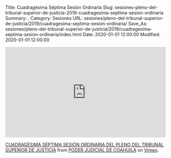 Title: Cuadragésima Séptima Sesión Ordinaria
Slug: sesiones-pleno-del-tribunal-superior-de-justicia-2019-cuadragesima-septima-sesion-ordinaria
Summary: .
Category: Sesiones
URL: sesiones/pleno-del-tribunal-superior-de-justicia/2019/cuadragesima-septima-sesion-ordinaria/
Save_As: sesiones/pleno-del-tribunal-superior-de-justicia/2019/cuadragesima-septima-sesion-ordinaria/index.html
Date: 2020-01-01 12:00:00
Modified: 2020-01-01 12:00:00


<div style="padding:56.25% 0 0 0;position:relative;"><iframe src="https://player.vimeo.com/video/380584103" style="position:absolute;top:0;left:0;width:100%;height:100%;" frameborder="0" allow="autoplay; fullscreen" allowfullscreen></iframe></div><script src="https://player.vimeo.com/api/player.js"></script>
<p><a href="https://vimeo.com/380584103">CUADRAG&Eacute;SIMA S&Eacute;PTIMA SESI&Oacute;N ORDINARIA DEL PLENO DEL TRIBUNAL SUPERIOR DE JUSTICIA</a> from <a href="https://vimeo.com/user103229504">PODER JUDICIAL DE COAHUILA</a> on <a href="https://vimeo.com">Vimeo</a>.</p>


